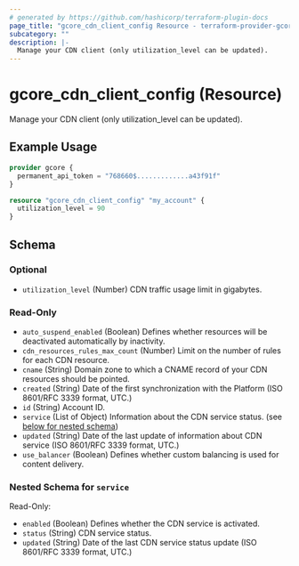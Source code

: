 ```yaml
---
# generated by https://github.com/hashicorp/terraform-plugin-docs
page_title: "gcore_cdn_client_config Resource - terraform-provider-gcore"
subcategory: ""
description: |-
  Manage your CDN client (only utilization_level can be updated).
---
```


# gcore_cdn_client_config (Resource)

Manage your CDN client (only utilization_level can be updated).

## Example Usage

```terraform
provider gcore {
  permanent_api_token = "768660$.............a43f91f"
}

resource "gcore_cdn_client_config" "my_account" {
  utilization_level = 90
}
```

<!-- schema generated by tfplugindocs -->
## Schema

### Optional

- `utilization_level` (Number) CDN traffic usage limit in gigabytes.

### Read-Only

- `auto_suspend_enabled` (Boolean) Defines whether resources will be deactivated automatically by inactivity.
- `cdn_resources_rules_max_count` (Number) Limit on the number of rules for each CDN resource.
- `cname` (String) Domain zone to which a CNAME record of your CDN resources should be pointed.
- `created` (String) Date of the first synchronization with the Platform (ISO 8601/RFC 3339 format, UTC.)
- `id` (String) Account ID.
- `service` (List of Object) Information about the CDN service status. (see [below for nested schema](#nestedatt--service))
- `updated` (String) Date of the last update of information about CDN service (ISO 8601/RFC 3339 format, UTC.)
- `use_balancer` (Boolean) Defines whether custom balancing is used for content delivery.

<a id="nestedatt--service"></a>
### Nested Schema for `service`

Read-Only:

- `enabled` (Boolean) Defines whether the CDN service is activated.
- `status` (String) CDN service status.
- `updated` (String) Date of the last CDN service status update (ISO 8601/RFC 3339 format, UTC.)
